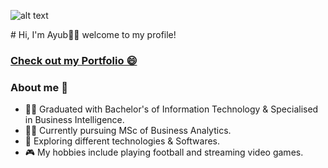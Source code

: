 ![alt text](https://user-images.githubusercontent.com/91146785/173203346-de329ff1-e9ce-4620-b736-c65fe5a16e29.png)


<p align=”center”>
# Hi, I'm Ayub👨‍💻 welcome to my profile!
  </p>

### [Check out my Portfolio 😄](https://ayubben.github.io/Portfolio-Projects/)


### About me 👨
- 👨‍🎓 Graduated with Bachelor's of Information Technology & Specialised in Business Intelligence.
- 👨‍🎓 Currently pursuing MSc of Business Analytics.
- 🎲 Exploring different technologies & Softwares.
- 🎮 My hobbies include playing football and streaming video games.
